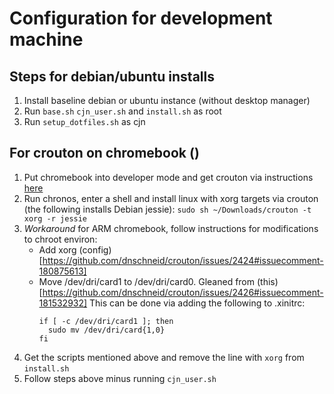 # Configuration for development machine

## Steps for debian/ubuntu installs

1.  Install baseline debian or ubuntu instance (without desktop manager)
2.  Run ```base.sh``` ```cjn_user.sh``` and ```install.sh``` as root 
3.  Run ```setup_dotfiles.sh``` as cjn

## For crouton on chromebook ()

1.  Put chromebook into developer mode and get crouton via instructions [here](https://github.com/dnschneid/crouton)
2.  Run chronos, enter a shell and install linux with xorg targets via crouton (the following installs Debian jessie):  ```sudo sh ~/Downloads/crouton -t xorg -r jessie```
3.  *Workaround* for ARM chromebook, follow instructions for modifications to chroot environ:
    - Add xorg (config)[https://github.com/dnschneid/crouton/issues/2424#issuecomment-180875613]
    - Move /dev/dri/card1 to /dev/dri/card0.  Gleaned from (this)[https://github.com/dnschneid/crouton/issues/2426#issuecomment-181532932]
      This can be done via adding the following to .xinitrc:
      ```
      if [ -c /dev/dri/card1 ]; then
        sudo mv /dev/dri/card{1,0}
      fi
      ```
4.  Get the scripts mentioned above and remove the line with ```xorg``` from ```install.sh```
5.  Follow steps above minus running ```cjn_user.sh```
